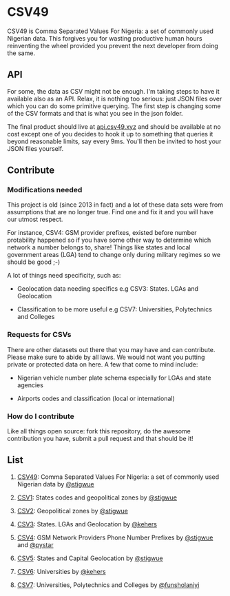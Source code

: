 # CSV49

CSV49 is Comma Separated Values For Nigeria: a set of commonly used Nigerian data. This forgives you for wasting productive human hours reinventing the wheel provided you prevent the next developer from doing the same.

## API

For some, the data as CSV might not be enough. I'm taking steps to have it available also as an API. Relax, it is nothing too serious: just JSON files over which you can do some primitive querying. The first step is changing some of the CSV formats and that is what you see in the json folder.

The final product should live at [api.csv49.xyz](https://api.csv49.xyz) and should be available at no cost except one of you decides to hook it up to something that queries it beyond reasonable limits, say every 9ms. You'll then be invited to host your JSON files yourself.

## Contribute

### Modifications needed

This project is old (since 2013 in fact) and a lot of these data sets were from assumptions that are no longer true. Find one and fix it and you will have our utmost respect.

For instance, CSV4: GSM provider prefixes, existed before number protability happened so if you have some other way to determine which network a number belongs to, share! Things like states and local government areas (LGA) tend to change only during military regimes so we should be good ;-)

A lot of things need specificity, such as:

* Geolocation data needing specifics e.g CSV3: States. LGAs and Geolocation

* Classification to be more useful e.g CSV7: Universities, Polytechnics and Colleges

### Requests for CSVs

There are other datasets out there that you may have and can contribute. Please make sure to abide by all laws. We would not want you putting private or protected data on here. A few that come to mind include:

* Nigerian vehicle number plate schema especially for LGAs and state agencies

* Airports codes and classification (local or international)

### How do I contribute

Like all things open source: fork this repository, do the awesome contribution you have, submit a pull request and that should be it!

## List

1. [CSV49](./csv/csv49.csv): Comma Separated Values For Nigeria: a set of commonly used Nigerian data by [@stigwue](http://twitter.com/stigwue)

1. [CSV1](./csv/csv1.csv): States codes and geopolitical zones by [@stigwue](http://twitter.com/stigwue)

1. [CSV2](./csv/csv2.csv): Geopolitical zones by [@stigwue](http://twitter.com/stigwue)

1. [CSV3](./csv/csv3.csv): States. LGAs and Geolocation by [@kehers](http://twitter.com/kehers)

1. [CSV4](./csv/csv4.csv): GSM Network Providers Phone Number Prefixes by [@stigwue](http://twitter.com/stigwue) and [@pystar](http://twitter.com/pystar)

1. [CSV5](./csv/csv5.csv): States and Capital Geolocation by [@stigwue](http://twitter.com/stigwue)

1. [CSV6](./csv/csv6.csv): Universities by [@kehers](http://twitter.com/kehers)

1. [CSV7](./csv/csv7.csv): Universities, Polytechnics and Colleges by [@funsholaniyi](http://twitter.com/funsholaniyi)
